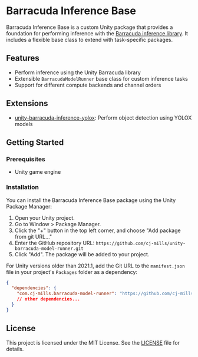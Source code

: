 # Barracuda Inference Base

Barracuda Inference Base is a custom Unity package that provides a foundation for performing inference with the [Barracuda inference library](https://docs.unity3d.com/Packages/com.unity.barracuda@3.0/manual/index.html). It includes a flexible base class to extend with task-specific packages.



## Features

- Perform inference using the Unity Barracuda library
- Extensible `BarracudaModelRunner` base class for custom inference tasks
- Support for different compute backends and channel orders



## Extensions

* [unity-barracuda-inference-yolox](https://github.com/cj-mills/unity-barracuda-inference-yolox): Perform object detection using YOLOX models



## Getting Started

### Prerequisites

- Unity game engine

### Installation

You can install the Barracuda Inference Base package using the Unity Package Manager:

1. Open your Unity project.
2. Go to Window > Package Manager.
3. Click the "+" button in the top left corner, and choose "Add package from git URL..."
4. Enter the GitHub repository URL: `https://github.com/cj-mills/unity-barracuda-model-runner.git`
5. Click "Add". The package will be added to your project.

For Unity versions older than 2021.1, add the Git URL to the `manifest.json` file in your project's `Packages` folder as a dependency:

```json
{
  "dependencies": {
    "com.cj-mills.barracuda-model-runner": "https://github.com/cj-mills/unity-barracuda-model-runner.git",
    // other dependencies...
  }
}
```



## License

This project is licensed under the MIT License. See the [LICENSE](Documentation~/LICENSE) file for details.
